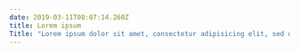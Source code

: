 ```yaml
---
date: 2019-03-11T08:07:14.260Z
title: Lorem ipsum
Title: "Lorem ipsum dolor sit amet, consectetur adipisicing elit, sed do eiusmod\r\n\n\r\n\ntempor incididunt ut labore et dolore magna aliqua. Ut enim ad minim veniam,\r\n\n\r\n\nquis nostrud exercitation ullamco laboris nisi ut aliquip ex ea commodo"
---
```


